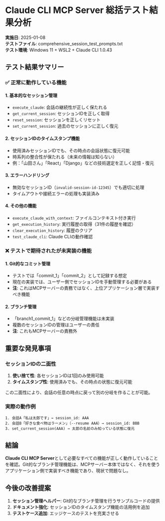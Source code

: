 # Claude CLI MCP Server 総括テスト結果分析

**実施日**: 2025-01-08  
**テストファイル**: comprehensive_session_test_prompts.txt  
**テスト環境**: Windows 11 + WSL2 + Claude CLI 1.0.43

## テスト結果サマリー

### ✅ 正常に動作している機能

#### 1. 基本的なセッション管理
- `execute_claude`: 会話の継続性が正しく保たれる
- `get_current_session`: セッションIDを正しく取得
- `reset_session`: セッションを正しくリセット
- `set_current_session`: 過去のセッションに正しく復元

#### 2. セッションIDのタイムスタンプ機能
- 使用済みセッションIDでも、その時点の会話状態に復元可能
- 時系列の整合性が保たれる（未来の情報は知らない）
- 例：「山田さん」「React」「Django」などの技術選定を正しく記憶・復元

#### 3. エラーハンドリング
- 無効なセッションID（`invalid-session-id-12345`）でも適切に処理
- タイムアウトや接続エラーの処理も実装済み

#### 4. その他の機能
- `execute_claude_with_context`: ファイルコンテキスト付き実行
- `get_execution_history`: 実行履歴の取得（31件の履歴を確認）
- `clear_execution_history`: 履歴のクリア
- `test_claude_cli`: Claude CLIの動作確認

### ❌ テストで期待されたが未実装の機能

#### 1. Git的なコミット管理
- テストでは「commit_1」「commit_2」として記録する想定
- 現在の実装では、ユーザー側でセッションIDを手動管理する必要がある
- **注**: これはMCPサーバーの責務ではなく、上位アプリケーション層で実装すべき機能

#### 2. ブランチ管理
- 「branch1_commit_1」などの分岐管理機能は未実装
- 複数のセッションIDの管理はユーザーの責任
- **注**: これもMCPサーバーの責務外

## 重要な発見事項

### セッションIDの二面性
1. **使い捨て性**: 各セッションIDは1回のみ使用可能
2. **タイムスタンプ性**: 使用済みでも、その時点の状態に復元可能

この二面性により、会話の任意の時点に戻って別の分岐を作ることが可能。

### 実際の動作例
```
1. 会話A「私は太郎です」→ session_id: AAA
2. 会話B「好きな食べ物はラーメン」（--resume AAA）→ session_id: BBB
3. set_current_session(AAA) → 太郎の名前のみ知っている状態に復元
```

## 結論

**Claude CLI MCP Server**として必要なすべての機能が正しく動作していることを確認。Git的なブランチ管理機能は、MCPサーバー本体ではなく、それを使うアプリケーション側で実装すべき機能であり、現状で問題なし。

## 今後の改善提案

1. **セッション管理ヘルパー**: Git的なブランチ管理を行うサンプルコードの提供
2. **ドキュメント強化**: セッションIDのタイムスタンプ機能の活用例を追加
3. **テストケース追加**: エッジケースのテストを充実させる
